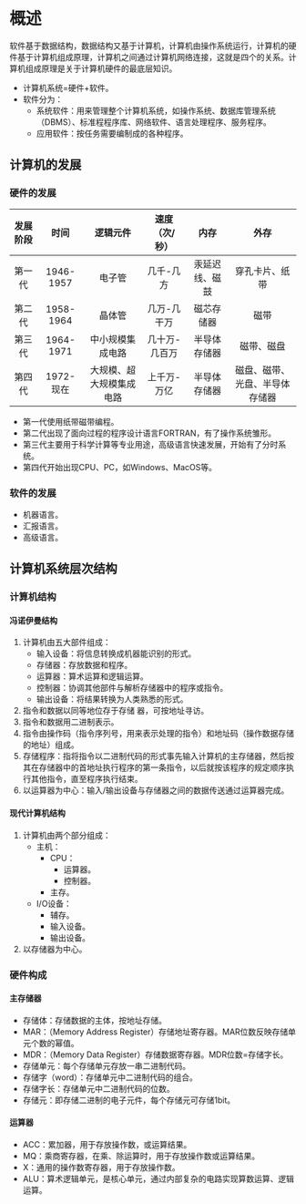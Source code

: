 # 概述

软件基于数据结构，数据结构又基于计算机，计算机由操作系统运行，计算机的硬件基于计算机组成原理，计算机之间通过计算机网络连接，这就是四个的关系。计算机组成原理是关于计算机硬件的最底层知识。

+ 计算机系统=硬件+软件。
+ 软件分为：
  + 系统软件：用来管理整个计算机系统，如操作系统、数据库管理系统（DBMS）、标准程程序库、网络软件、语言处理程序、服务程序。
  + 应用软件：按任务需要编制成的各种程序。

## 计算机的发展

### 硬件的发展

发展阶段|时间|逻辑元件|速度（次/秒）|内存|外存
:-----:|:--:|:------:|:----------:|:--:|:--:
第一代|1946-1957|电子管|几千-几方|汞延迟线、磁鼓|穿孔卡片、纸带
第二代|1958-1964|晶体管|几万-几干万|磁芯存储器|磁带
第三代|1964-1971|中小规模集成电路|几十万-几百万|半导体存储器|磁带、磁盘
第四代|1972-现在|大规模、超大规模集成电路|上千万-万亿|半导体存储器|磁盘、磁带、光盘、半导体存储器

+ 第一代使用纸带磁带编程。
+ 第二代出现了面向过程的程序设计语言FORTRAN，有了操作系统雏形。
+ 第三代主要用于科学计算等专业用途，高级语言快速发展，开始有了分时系统。
+ 第四代开始出现CPU、PC，如Windows、MacOS等。

### 软件的发展

+ 机器语言。
+ 汇报语言。
+ 高级语言。

## 计算机系统层次结构

### 计算机结构

#### 冯诺伊曼结构

1. 计算机由五大部件组成：
   + 输入设备：将信息转换成机器能识别的形式。
   + 存储器：存放数据和程序。
   + 运算器：算术运算和逻辑运算。
   + 控制器：协调其他部件与解析存储器中的程序或指令。
   + 输出设备：将结果转换为人类熟悉的形式。
2. 指令和数据以同等地位存于存储
器，可按地址寻访。
3. 指令和数据用二进制表示。
4. 指令由操作码（指令序列号，用来表示处理的指令）和地址码（操作数据存储的地址）组成。
5. 存储程序：指将指令以二进制代码的形式事先输入计算机的主存储器，然后按其在存储器中的首地址执行程序的第一条指令，以后就按该程序的规定顺序执行其他指令，直至程序执行结束。
6. 以运算器为中心：输入/输出设备与存储器之间的数据传送通过运算器完成。

#### 现代计算机结构

1. 计算机由两个部分组成：
   + 主机：
     + CPU：
       + 运算器。
       + 控制器。
     + 主存。
   + I/O设备：
     + 辅存。
     + 输入设备。
     + 输出设备。
2. 以存储器为中心。

### 硬件构成

#### 主存储器

+ 存储体：存储数据的主体，按地址存储。
+ MAR：（Memory Address Register）存储地址寄存器。MAR位数反映存储单元个数的幂值。
+ MDR：（Memory Data Register）存储数据寄存器。MDR位数=存储字长。
+ 存储单元：每个存储单元存放一串二进制代码。
+ 存储字（word）：存储单元中二进制代码的组合。
+ 存储字长：存储单元中二进制代码的位数。
+ 存储元：即存储二进制的电子元件，每个存储元可存储1bit。

#### 运算器

+ ACC：累加器，用于存放操作数，或运算结果。
+ MQ：乘商寄存器，在乘、除运算时，用于存放操作数或运算结果。
+ X：通用的操作数寄存器，用于存放操作数。
+ ALU：算术逻辑单元，是核心单元，通过内部复杂的电路实现算数运算、逻辑运算。

